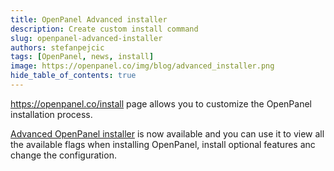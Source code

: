 ```yaml
---
title: OpenPanel Advanced installer
description: Create custom install command
slug: openpanel-advanced-installer
authors: stefanpejcic
tags: [OpenPanel, news, install]
image: https://openpanel.co/img/blog/advanced_installer.png
hide_table_of_contents: true
---
```


https://openpanel.co/install page allows you to customize the OpenPanel installation process.

<!--truncate-->

[Advanced OpenPanel installer](https://openpanel.co/install) is now available and you can use it to view all the available flags when installing OpenPanel, install optional features anc change the configuration.

